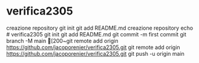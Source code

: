 # verifica2305
creazione repository
git init
git add README.md
creazione repository
echo # verifica2305
git init
git add README.md
git commit -m first commit
git branch -M main
[200~git remote add origin https://github.com/jacoporenier/verifica2305.git
git remote add origin https://github.com/jacoporenier/verifica2305.git
git push -u origin main
